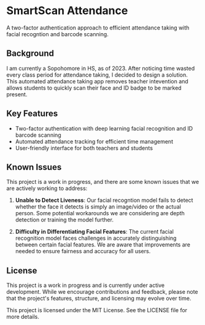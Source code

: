 # SmartScan Attendance

A two-factor authentication approach to efficient attendance taking with facial recogntion and barcode scanning.

## Background

I am currently a Sopohomore in HS, as of 2023. After noticing time wasted every class period for attendance taking, I decided to design a solution. This automated attendance taking app removes teacher intevention and allows students to quickly scan their face and ID badge to be marked present.

## Key Features

- Two-factor authentication with deep learning facial recognition and ID barcode scanning
- Automated attendance tracking for efficient time management
- User-friendly interface for both teachers and students

## Known Issues

This project is a work in progress, and there are some known issues that we are actively working to address:

1. **Unable to Detect Liveness**: Our facial recogntion model fails to detect whether the face it detects is simply an image/video or the actual person. Some potential workarounds we are considering are depth detection or training the model further.

1. **Difficulty in Differentiating Facial Features**: The current facial recognition model faces challenges in accurately distinguishing between certain facial features. We are aware that improvements are needed to ensure fairness and accuracy for all users.

## License

This project is a work in progress and is currently under active development. While we encourage contributions and feedback, please note that the project's features, structure, and licensing may evolve over time.

This project is licensed under the MIT License. See the LICENSE file for more details.
